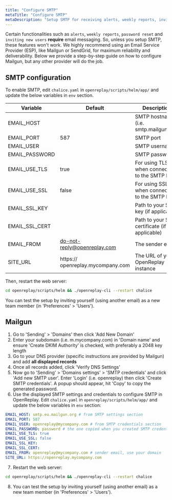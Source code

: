 ```yaml
---
title: "Configure SMTP"
metaTitle: "Configure SMTP"
metaDescription: "Setup SMTP for receiving alerts, weekly reports, inviting new users to OpenReplay and resetting passwords."
---
```


Certain functionalities such as `alerts`, `weekly reports`, `password reset` and `inviting new users` **require** email messaging. So, unless you setup SMTP, these features won't work. We highly recommend using an Email Service Provider (ESP), like Mailgun or SendGrid, for maximum reliability and deliverability. Below we provide a step-by-step guide on how to configure Mailgun, but any other provider will do the job.

## SMTP configuration

To enable SMTP, edit `chalice.yaml` in `openreplay/scripts/helm/app/` and update the below variables in `env` section.

| Variable | Default | Description |
|----------|-------------|-------------|
| EMAIL_HOST |  | SMTP hostname (i.e. smtp.mailgun.org) |
| EMAIL_PORT | 587 | SMTP port |
| EMAIL_USER |  | SMTP username|
| EMAIL_PASSWORD |  | SMTP password |
| EMAIL_USE_TLS | true | For using TLS when connecting to the SMTP host |
| EMAIL_USE_SSL | false | For using SSL when connecting to the SMTP host |
| EMAIL_SSL_KEY |  | Path to your SSL key (if applicable) |
| EMAIL_SSL_CERT |  | Path to your SSL certificate (if applicable) |
| EMAIL_FROM | do-not-reply@openreplay.com | The sender email |
| SITE_URL | https:// openreplay.mycompany.com | The URL of your OpenReplay instance |

Then, restart the web server:

```bash
cd openreplay/scripts/helm && ./openreplay-cli --restart chalice
```

You can test the setup by inviting yourself (using another email) as a new team member (in 'Preferences' > 'Users').

## Mailgun

1. Go to 'Sending' > 'Domains' then click 'Add New Domain'
2. Enter your subdomain (i.e. m.mycompany.com) in 'Domain name' and ensure 'Create DKIM Authority' is checked, with preferably a 2048 key length
3. Go to your DNS provider (specific instructions are provided by Mailgun) and add **all displayed records**
4. Once all records added, click 'Verify DNS Settings'
5. Now go to 'Sending' > 'Domains settings' > 'SMTP credentials' and click 'Add new SMTP user'. Enter 'Login' (i.e. openreplay) then click 'Create SMTP credentials'. A popup should appear, hit 'Copy' to copy the generated password.
6. Use the displayed SMTP settings and credentials to configure SMTP in OpenReplay. Edit `chalice.yaml` in `openreplay/scripts/helm/app/` and update the below variables in `env` section:

```yaml
EMAIL_HOST: smtp.eu.mailgun.org # from SMTP settings section
EMAIL_PORT: 587
EMAIL_USER: openreplay@mycompany.com # from SMTP credentials section
EMAIL_PASSWORD: password # the one copied when you created SMTP credentials
EMAIL_USE_TLS: true
EMAIL_USE_SSL: false
EMAIL_SSL_KEY:
EMAIL_SSL_CERT:
EMAIL_FROM: openreplay@mycompany.com # sender email, use your domain
SITE_URL: https://openreplay.mycompany.com
```

7. Restart the web server:

```bash
cd openreplay/scripts/helm && ./openreplay-cli --restart chalice
```

8. You can test the setup by inviting yourself (using another email) as a new team member (in 'Preferences' > 'Users').
